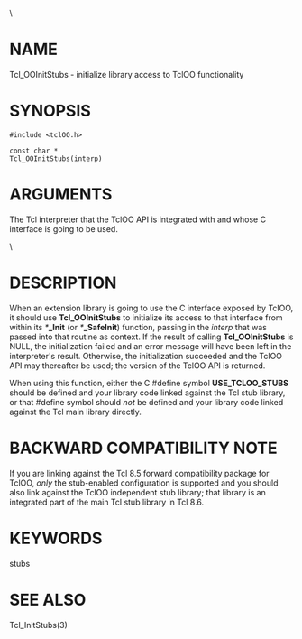 \

# NAME

Tcl_OOInitStubs - initialize library access to TclOO functionality

# SYNOPSIS

    #include <tclOO.h>

    const char *
    Tcl_OOInitStubs(interp)

# ARGUMENTS

The Tcl interpreter that the TclOO API is integrated with and whose C
interface is going to be used.

\

# DESCRIPTION

When an extension library is going to use the C interface exposed by
TclOO, it should use **Tcl_OOInitStubs** to initialize its access to
that interface from within its *\****\_Init** (or *\****\_SafeInit**)
function, passing in the *interp* that was passed into that routine as
context. If the result of calling **Tcl_OOInitStubs** is NULL, the
initialization failed and an error message will have been left in the
interpreter\'s result. Otherwise, the initialization succeeded and the
TclOO API may thereafter be used; the version of the TclOO API is
returned.

When using this function, either the C #define symbol
**USE_TCLOO_STUBS** should be defined and your library code linked
against the Tcl stub library, or that #define symbol should *not* be
defined and your library code linked against the Tcl main library
directly.

# BACKWARD COMPATIBILITY NOTE

If you are linking against the Tcl 8.5 forward compatibility package for
TclOO, *only* the stub-enabled configuration is supported and you should
also link against the TclOO independent stub library; that library is an
integrated part of the main Tcl stub library in Tcl 8.6.

# KEYWORDS

stubs

# SEE ALSO

Tcl_InitStubs(3)
